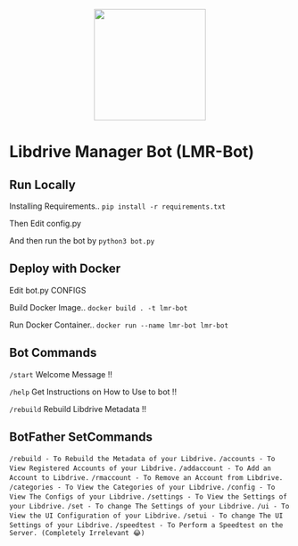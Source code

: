 <p align="center">
  <a href="https://heroku.com/deploy?template=https://github.com/shrey2199/LD_Meta_bot">
    <img src="https://img.shields.io/badge/Deploy%20To%20Heroku-blueviolet?style=for-the-badge&logo=heroku" width="200" />
  </a>
</p>

# Libdrive Manager Bot (LMR-Bot)

## Run Locally

Installing Requirements.. `pip install -r requirements.txt`

Then Edit config.py

And then run the bot by `python3 bot.py`

## Deploy with Docker

Edit bot.py CONFIGS

Build Docker Image.. `docker build . -t lmr-bot`

Run Docker Container.. `docker run --name lmr-bot lmr-bot`

## Bot Commands

`/start` Welcome Message !!

`/help` Get Instructions on How to Use to bot !!

`/rebuild` Rebuild Libdrive Metadata !!

## BotFather SetCommands

`/rebuild - To Rebuild the Metadata of your Libdrive.`
`/accounts - To View Registered Accounts of your Libdrive.`
`/addaccount - To Add an Account to Libdrive.`
`/rmaccount - To Remove an Account from Libdrive.`
`/categories - To View the Categories of your Libdrive.`
`/config - To View The Configs of your Libdrive.`
`/settings - To View the Settings of your Libdrive.`
`/set - To change The Settings of your Libdrive.`
`/ui - To View the UI Configuration of your Libdrive.`
`/setui - To change The UI Settings of your Libdrive.`
`/speedtest - To Perform a Speedtest on the Server. (Completely Irrelevant 😂)`
